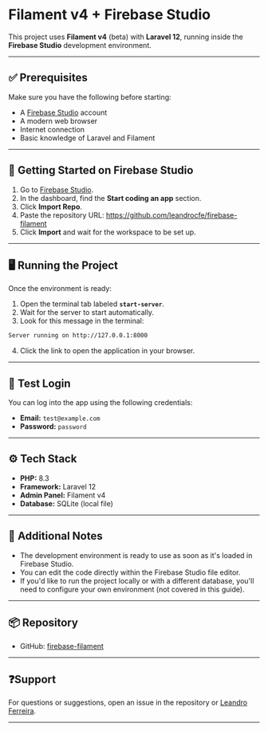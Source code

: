 # Filament v4 + Firebase Studio

This project uses **Filament v4** (beta) with **Laravel 12**, running inside the **Firebase Studio** development environment.

---

## ✅ Prerequisites

Make sure you have the following before starting:

- A [Firebase Studio](https://studio.firebase.google.com) account
- A modern web browser
- Internet connection
- Basic knowledge of Laravel and Filament

---

## 🚀 Getting Started on Firebase Studio

1. Go to [Firebase Studio](https://studio.firebase.google.com).
2. In the dashboard, find the **Start coding an app** section.
3. Click **Import Repo**.
4. Paste the repository URL: https://github.com/leandrocfe/firebase-filament
5. Click **Import** and wait for the workspace to be set up.

---

## 🖥️ Running the Project

Once the environment is ready:

1. Open the terminal tab labeled **`start-server`**.
2. Wait for the server to start automatically.
3. Look for this message in the terminal: 

```bash
Server running on http://127.0.0.1:8000
```
4. Click the link to open the application in your browser.

---

## 🔐 Test Login

You can log into the app using the following credentials:

- **Email:** `test@example.com`
- **Password:** `password`

---

## ⚙️ Tech Stack

- **PHP:** 8.3
- **Framework:** Laravel 12
- **Admin Panel:** Filament v4
- **Database:** SQLite (local file)

---

## 🧠 Additional Notes

- The development environment is ready to use as soon as it's loaded in Firebase Studio.
- You can edit the code directly within the Firebase Studio file editor.
- If you'd like to run the project locally or with a different database, you'll need to configure your own environment (not covered in this guide).

---

## 📦 Repository

- GitHub: [firebase-filament](https://github.com/leandrocfe/firebase-filament)

---

## ❓Support

For questions or suggestions, open an issue in the repository or [Leandro Ferreira](https://github.com/leandrocfe).

---
